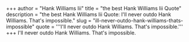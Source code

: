 +++
author = "Hank Williams Iii"
title = "the best Hank Williams Iii Quote"
description = "the best Hank Williams Iii Quote: I'll never outdo Hank Williams. That's impossible."
slug = "ill-never-outdo-hank-williams-thats-impossible"
quote = '''I'll never outdo Hank Williams. That's impossible.'''
+++
I'll never outdo Hank Williams. That's impossible.
